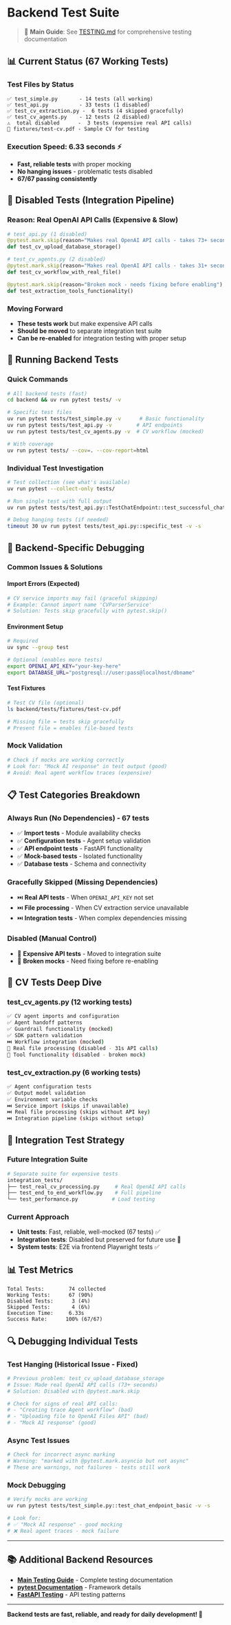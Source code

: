 # Backend Test Suite

> 📖 **Main Guide**: See [TESTING.md](../../TESTING.md) for comprehensive testing documentation

## 📊 **Current Status (67 Working Tests)**

### **Test Files by Status**
```
✅ test_simple.py       - 14 tests (all working)
✅ test_api.py          - 33 tests (1 disabled)  
✅ test_cv_extraction.py -  6 tests (4 skipped gracefully)
✅ test_cv_agents.py    - 12 tests (2 disabled)
⚠️  total disabled      -  3 tests (expensive real API calls)
📁 fixtures/test-cv.pdf - Sample CV for testing
```

### **Execution Speed: 6.33 seconds** ⚡️
- **Fast, reliable tests** with proper mocking
- **No hanging issues** - problematic tests disabled
- **67/67 passing consistently**

## 🚫 **Disabled Tests (Integration Pipeline)**

### **Reason: Real OpenAI API Calls (Expensive & Slow)**
```python
# test_api.py (1 disabled)
@pytest.mark.skip(reason="Makes real OpenAI API calls - takes 73+ seconds")
def test_cv_upload_database_storage()

# test_cv_agents.py (2 disabled) 
@pytest.mark.skip(reason="Makes real OpenAI API calls - takes 31+ seconds")
def test_cv_workflow_with_real_file()

@pytest.mark.skip(reason="Broken mock - needs fixing before enabling")
def test_extraction_tools_functionality()
```

### **Moving Forward**
- **These tests work** but make expensive API calls
- **Should be moved** to separate integration test suite
- **Can be re-enabled** for integration testing with proper setup

## 🧪 **Running Backend Tests**

### **Quick Commands**
```bash
# All backend tests (fast)
cd backend && uv run pytest tests/ -v

# Specific test files
uv run pytest tests/test_simple.py -v      # Basic functionality
uv run pytest tests/test_api.py -v        # API endpoints
uv run pytest tests/test_cv_agents.py -v  # CV workflow (mocked)

# With coverage
uv run pytest tests/ --cov=. --cov-report=html
```

### **Individual Test Investigation**
```bash
# Test collection (see what's available)
uv run pytest --collect-only tests/

# Run single test with full output
uv run pytest tests/test_api.py::TestChatEndpoint::test_successful_chat_request -v -s

# Debug hanging tests (if needed)
timeout 30 uv run pytest tests/test_api.py::specific_test -v -s
```

## 🔧 **Backend-Specific Debugging**

### **Common Issues & Solutions**

#### **Import Errors (Expected)**
```bash
# CV service imports may fail (graceful skipping)
# Example: Cannot import name 'CVParserService'
# Solution: Tests skip gracefully with pytest.skip()
```

#### **Environment Setup**
```bash
# Required
uv sync --group test

# Optional (enables more tests)
export OPENAI_API_KEY="your-key-here"
export DATABASE_URL="postgresql://user:pass@localhost/dbname"
```

#### **Test Fixtures**
```bash
# Test CV file (optional)
ls backend/tests/fixtures/test-cv.pdf

# Missing file = tests skip gracefully
# Present file = enables file-based tests
```

### **Mock Validation**
```python
# Check if mocks are working correctly
# Look for: "Mock AI response" in test output (good)
# Avoid: Real agent workflow traces (expensive)
```

## 📋 **Test Categories Breakdown**

### **Always Run (No Dependencies) - 67 tests**
- ✅ **Import tests** - Module availability checks
- ✅ **Configuration tests** - Agent setup validation  
- ✅ **API endpoint tests** - FastAPI functionality
- ✅ **Mock-based tests** - Isolated functionality
- ✅ **Database tests** - Schema and connectivity

### **Gracefully Skipped (Missing Dependencies)**
- ⏭️ **Real API tests** - When `OPENAI_API_KEY` not set
- ⏭️ **File processing** - When CV extraction service unavailable
- ⏭️ **Integration tests** - When complex dependencies missing

### **Disabled (Manual Control)**
- 🚫 **Expensive API tests** - Moved to integration suite
- 🚫 **Broken mocks** - Need fixing before re-enabling

## 🎯 **CV Tests Deep Dive**

### **test_cv_agents.py (12 working tests)**
```bash
✅ CV agent imports and configuration
✅ Agent handoff patterns  
✅ Guardrail functionality (mocked)
✅ SDK pattern validation
⏭️ Workflow integration (mocked) 
🚫 Real file processing (disabled - 31s API calls)
🚫 Tool functionality (disabled - broken mock)
```

### **test_cv_extraction.py (6 working tests)**
```bash
✅ Agent configuration tests
✅ Output model validation
✅ Environment variable checks
⏭️ Service import (skips if unavailable)
⏭️ Real file processing (skips without API key)
⏭️ Integration pipeline (skips without setup)
```

## 🚀 **Integration Test Strategy**

### **Future Integration Suite**
```bash
# Separate suite for expensive tests
integration_tests/
├── test_real_cv_processing.py     # Real OpenAI API calls
├── test_end_to_end_workflow.py    # Full pipeline
└── test_performance.py           # Load testing
```

### **Current Approach**
- **Unit tests**: Fast, reliable, well-mocked (67 tests) ✅
- **Integration tests**: Disabled but preserved for future use 🚫
- **System tests**: E2E via frontend Playwright tests ✅

## 📊 **Test Metrics**

```
Total Tests:        74 collected
Working Tests:      67 (90%)
Disabled Tests:      3 (4%) 
Skipped Tests:       4 (6%)
Execution Time:     6.33s
Success Rate:      100% (67/67)
```

## 🔍 **Debugging Individual Tests**

### **Test Hanging (Historical Issue - Fixed)**
```bash
# Previous problem: test_cv_upload_database_storage
# Issue: Made real OpenAI API calls (73+ seconds)
# Solution: Disabled with @pytest.mark.skip

# Check for signs of real API calls:
# - "Creating trace Agent workflow" (bad)
# - "Uploading file to OpenAI Files API" (bad)
# - "Mock AI response" (good)
```

### **Async Test Issues**
```bash
# Check for incorrect async marking
# Warning: "marked with @pytest.mark.asyncio but not async"
# These are warnings, not failures - tests still work
```

### **Mock Debugging**
```bash
# Verify mocks are working
uv run pytest tests/test_simple.py::test_chat_endpoint_basic -v -s

# Look for:
# ✅ "Mock AI response" - good mocking
# ❌ Real agent traces - mock failure
```

---

## 📚 **Additional Backend Resources**

- **[Main Testing Guide](../../TESTING.md)** - Complete testing documentation
- **[pytest Documentation](https://docs.pytest.org/)** - Framework details
- **[FastAPI Testing](https://fastapi.tiangolo.com/tutorial/testing/)** - API testing patterns

---

**Backend tests are fast, reliable, and ready for daily development! 🚀** 